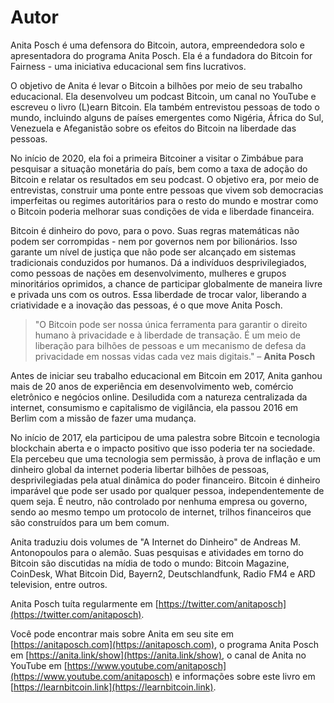 # Autor

Anita Posch é uma defensora do Bitcoin, autora, empreendedora solo e apresentadora do programa Anita Posch. Ela é a fundadora do Bitcoin for Fairness - uma iniciativa educacional sem fins lucrativos.

O objetivo de Anita é levar o Bitcoin a bilhões por meio de seu trabalho educacional. Ela desenvolveu um podcast Bitcoin, um canal no YouTube e escreveu o livro (L)earn Bitcoin. Ela também entrevistou pessoas de todo o mundo, incluindo alguns de países emergentes como Nigéria, África do Sul, Venezuela e Afeganistão sobre os efeitos do Bitcoin na liberdade das pessoas.

No início de 2020, ela foi a primeira Bitcoiner a visitar o Zimbábue para pesquisar a situação monetária do país, bem como a taxa de adoção do Bitcoin e relatar os resultados em seu podcast. O objetivo era, por meio de entrevistas, construir uma ponte entre pessoas que vivem sob democracias imperfeitas ou regimes autoritários para o resto do mundo e mostrar como o Bitcoin poderia melhorar suas condições de vida e liberdade financeira.

Bitcoin é dinheiro do povo, para o povo. Suas regras matemáticas não podem ser corrompidas - nem por governos nem por bilionários. Isso garante um nível de justiça que não pode ser alcançado em sistemas tradicionais conduzidos por humanos. Dá a indivíduos desprivilegiados, como pessoas de nações em desenvolvimento, mulheres e grupos minoritários oprimidos, a chance de participar globalmente de maneira livre e privada uns com os outros. Essa liberdade de trocar valor, liberando a criatividade e a inovação das pessoas, é o que move Anita Posch.

> "O Bitcoin pode ser nossa única ferramenta para garantir o direito humano à privacidade e à liberdade de transação. É um meio de liberação para bilhões de pessoas e um mecanismo de defesa da privacidade em nossas vidas cada vez mais digitais." – **Anita Posch**

Antes de iniciar seu trabalho educacional em Bitcoin em 2017, Anita ganhou mais de 20 anos de experiência em desenvolvimento web, comércio eletrônico e negócios online. Desiludida com a natureza centralizada da internet, consumismo e capitalismo de vigilância, ela passou 2016 em Berlim com a missão de fazer uma mudança.

No início de 2017, ela participou de uma palestra sobre Bitcoin e tecnologia blockchain aberta e o impacto positivo que isso poderia ter na sociedade. Ela percebeu que uma tecnologia sem permissão, à prova de inflação e um dinheiro global da internet poderia libertar bilhões de pessoas, desprivilegiadas pela atual dinâmica do poder financeiro. Bitcoin é dinheiro imparável que pode ser usado por qualquer pessoa, independentemente de quem seja. É neutro, não controlado por nenhuma empresa ou governo, sendo ao mesmo tempo um protocolo de internet, trilhos financeiros que são construídos para um bem comum.

Anita traduziu dois volumes de "A Internet do Dinheiro" de Andreas M. Antonopoulos para o alemão. Suas pesquisas e atividades em torno do Bitcoin são discutidas na mídia de todo o mundo: Bitcoin Magazine, CoinDesk, What Bitcoin Did, Bayern2, Deutschlandfunk, Radio FM4 e ARD television, entre outros.

Anita Posch tuíta regularmente em [https://twitter.com/anitaposch](https://twitter.com/anitaposch).

Você pode encontrar mais sobre Anita em seu site em [https://anitaposch.com](https://anitaposch.com), o programa Anita Posch em [https://anita.link/show](https://anita.link/show), o canal de Anita no YouTube em [https://www.youtube.com/anitaposch](https://www.youtube.com/anitaposch) e informações sobre este livro em [https://learnbitcoin.link](https://learnbitcoin.link).
